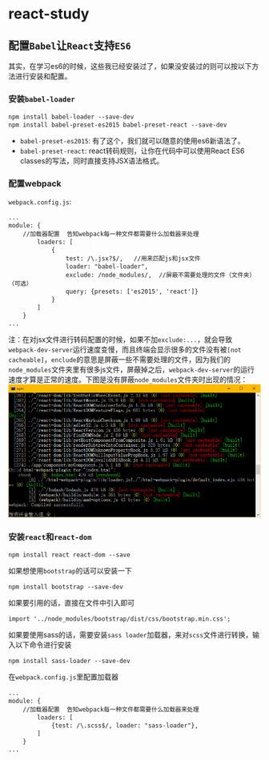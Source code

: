 # react-study

## 配置`Babel`让`React`支持`ES6`
其实，在学习es6的时候，这些我已经安装过了，如果没安装过的则可以按以下方法进行安装和配置。
### 安装`babel-loader`
```
npm install babel-loader --save-dev
npm install babel-preset-es2015 babel-preset-react --save-dev
```
- `babel-preset-es2015`: 有了这个，我们就可以随意的使用es6新语法了。
- `babel-preset-react`: react转码规则，让你在代码中可以使用React ES6 classes的写法，同时直接支持JSX语法格式。

### 配置webpack
`webpack.config.js`:
```
...
module: {
    //加载器配置  告知webpack每一种文件都需要什么加载器来处理
        loaders: [
            {
                test: /\.jsx?$/,   //用来匹配js和jsx文件
                loader: "babel-loader",
                exclude: /node_modules/,  //屏蔽不需要处理的文件（文件夹）（可选）
                query: {presets: ['es2015', 'react']}
            }
        ]
    }
...
```

注：在对jsx文件进行转码配置的时候，如果不加`exclude:...`，就会导致`webpack-dev-server`运行速度变慢，而且终端会显示很多的文件没有被`[not cacheable]`，`enclude`的意思是屏蔽一些不需要处理的文件，因为我们的`node_modules`文件夹里有很多js文件，屏蔽掉之后，`webpack-dev-server`的运行速度才算是正常的速度。下图是没有屏蔽`node_modules`文件夹时出现的情况：
![](images/1.png)

### 安装`react`和`react-dom`
```
npm install react react-dom --save
```

如果想使用`bootstrap`的话可以安装一下
```
npm install bootstrap --save-dev
```

如果要引用的话，直接在文件中引入即可
```
import '../node_modules/bootstrap/dist/css/bootstrap.min.css'; 
```

如果要使用sass的话，需要安装`sass loader`加载器，来对`scss`文件进行转换，输入以下命令进行安装
```
npm install sass-loader --save-dev
```

在`webpack.config.js`里配置加载器
```
...
module: {
    //加载器配置  告知webpack每一种文件都需要什么加载器来处理
        loaders: [
            {test: /\.scss$/, loader: "sass-loader"},
        ]
    }
...
```

